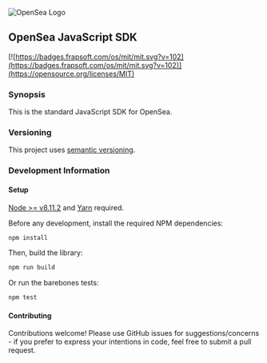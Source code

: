 ![OpenSea Logo](https://opensea.io/static/images/logos/opensea-logo.png "OpenSea Logo")

## OpenSea JavaScript SDK

[![https://badges.frapsoft.com/os/mit/mit.svg?v=102](https://badges.frapsoft.com/os/mit/mit.svg?v=102)](https://opensource.org/licenses/MIT)
<!-- [![npm](https://img.shields.io/npm/v/wyvern-js.svg)](https://www.npmjs.com/package/wyvern-js) [![npm](https://img.shields.io/npm/dt/wyvern-js.svg)](https://www.npmjs.com/package/wyvern-js) -->

### Synopsis

This is the standard JavaScript SDK for OpenSea.

### Versioning

This project uses [semantic versioning](https://semver.org/).

### Development Information

#### Setup

[Node >= v8.11.2](https://nodejs.org/en/) and [Yarn](https://yarnpkg.com/en/) required.

Before any development, install the required NPM dependencies:

```bash
npm install
```

Then, build the library:

```bash
npm run build
```

Or run the barebones tests:
```bash
npm test
```

#### Contributing

Contributions welcome! Please use GitHub issues for suggestions/concerns - if you prefer to express your intentions in code, feel free to submit a pull request.
